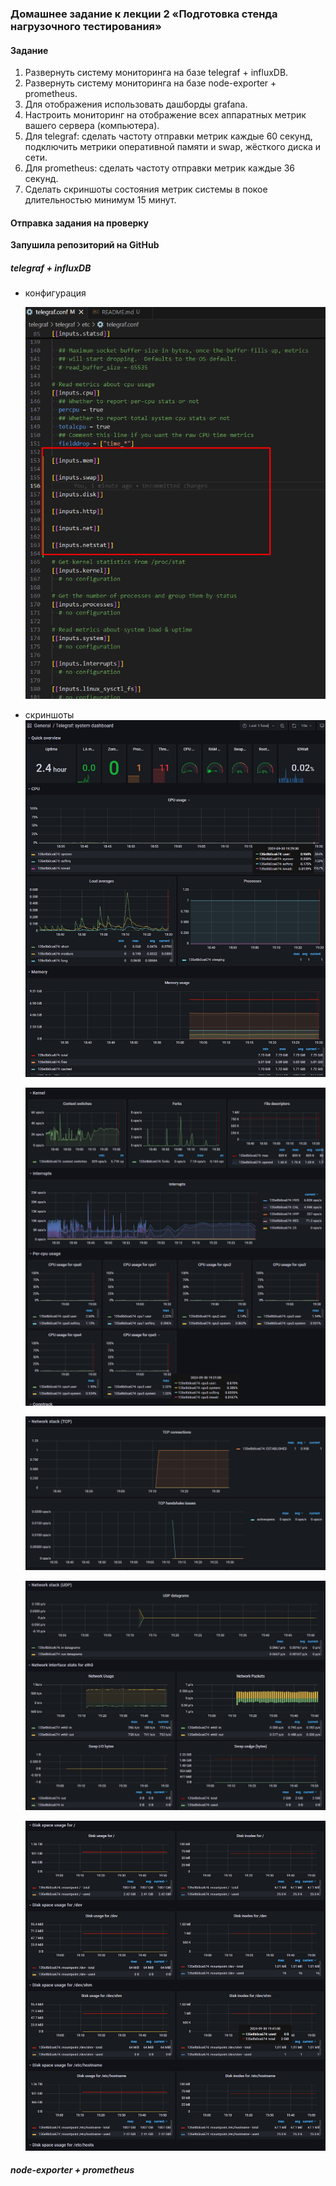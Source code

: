 ### Домашнее задание к лекции 2 «‎Подготовка стенда нагрузочного тестирования»
#### Задание  

1. Развернуть систему мониторинга на базе telegraf + influxDB.
2. Развернуть систему мониторинга на базе node-exporter + prometheus.
3. Для отображения использовать дашборды grafana.
4. Настроить мониторинг на отображение всех аппаратных метрик вашего сервера (компьютера).
5. Для telegraf: сделать частоту отправки метрик каждые 60 секунд, подключить метрики оперативной памяти и swap, жёсткого диска и сети.
6. Для prometheus: сделать частоту отправки метрик каждые 36 секунд.
7. Сделать скриншоты состояния метрик системы в покое длительностью минимум 15 минут.  

#### Отправка задания на проверку  
  
**Запушила репозиторий на GitHub**
##### telegraf + influxDB
- конфигурация  
  
  ![telegraf.conf](./telegraf/screenshots/1.png)

- скриншоты
  ![general](./telegraf/screenshots/2.png)  

  ![cpu](./telegraf/screenshots/3.png)  

  ![TCP](./telegraf/screenshots/4.png)  

  ![upd](./telegraf/screenshots/5.png)  

  ![disk](./telegraf/screenshots/6.png)

##### node-exporter + prometheus


